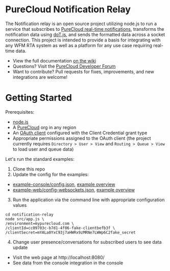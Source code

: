# PureCloud Notification Relay

The Notification relay is an open source project utilizing node.js to run a service that subscribes to [PureCloud real-time notifications](https://developer.mypurecloud.com/api/rest/v2/notifications/index.html), transforms the notification data using [doT.js](http://olado.github.io/doT/), and sends the formatted data across a socket connection. This project is intended to provide a basis for integrating with any WFM RTA system as well as a platform for any use case requiring real-time data.

* View the full documentation [on the wiki](https://github.com/MyPureCloud/notification-relay/wiki)
* Questions? Visit the [PureCloud Developer Forum](https://developer.mypurecloud.com/forum/c/purecloud-integrations)
* Want to contribute? Pull requests for fixes, improvements, and new integrations are welcome!

# Getting Started

Prerequisites:

* [node.js](https://nodejs.org/)
* A [PureCloud](https://mypurecloud.com) org in any region
* An [OAuth client](https://developer.mypurecloud.com/api/rest/authorization/create-oauth-client-id.html) configured with the Client Credential grant type
* Appropriate permissions assigned to the OAuth client (the project currently requires `Directory > User > View` and `Routing > Queue > View` to load user and queue data)

Let's run the standard examples:

1. Clone this repo
2. Update the config for the examples:
  * [example-console/config.json](*https://github.com/MyPureCloud/notification-relay/blob/master/src/config/example-console/config.json), [example overview](https://github.com/MyPureCloud/notification-relay/wiki/Example-%7C-console)
  * [example-web/config-websockets.json](https://github.com/MyPureCloud/notification-relay/blob/master/src/config/example-web/config-websockets.json), [example overview](https://github.com/MyPureCloud/notification-relay/wiki/Example-%7C-web)
3. Run the application via the command line with appropriate configuration values

```
cd notification-relay
node src/app.js \
/environment=mypurecloud.com \
/clientId=cc09703c-b7d1-4f06-fake-clientbefb3f \
/clientSecret=mYALa0YxC93j7aHWRx9zMRNe7LWWp6C2fake_secret
```

4. Change user presence/conversations for subscribed users to see data update
  * Visit the web page at http://localhost:8080/
  * See data from the console integration in the console
